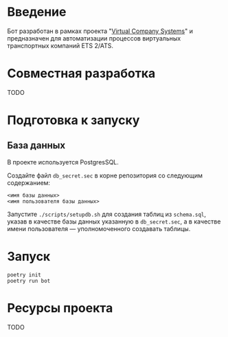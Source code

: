 # Введение
Бот разработан в рамках проекта "[Virtual Company Systems](https://vk.com/vcsys)" и предназначен для автоматизации процессов виртуальных транспортных компаний ETS 2/ATS. 

# Совместная разработка
TODO

# Подготовка к запуску

## База данных
В проекте используется PostgresSQL.

Создайте файл `db_secret.sec` в корне репозитория со следующим содержанием:
```
<имя базы данных>
<имя пользователя базы данных>
```

Запустите `./scripts/setupdb.sh` для создания таблиц из `schema.sql`, указав в качестве базы данных указанную в `db_secret.sec`, а в качестве имени пользователя — уполномоченного создавать таблицы.

# Запуск
```
poetry init
poetry run bot
```

# Ресурсы проекта
TODO